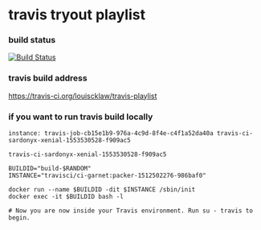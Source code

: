 # travis tryout playlist

### build status
[![Build Status](https://travis-ci.com/louiscklaw/travis-playlist.svg?branch=develop)](https://travis-ci.com/louiscklaw/travis-playlist)

### travis build address
https://travis-ci.org/louiscklaw/travis-playlist

### if you want to run travis build locally
```
instance: travis-job-cb15e1b9-976a-4c9d-8f4e-c4f1a52da40a travis-ci-sardonyx-xenial-1553530528-f909ac5

travis-ci-sardonyx-xenial-1553530528-f909ac5

BUILDID="build-$RANDOM"
INSTANCE="travisci/ci-garnet:packer-1512502276-986baf0"

docker run --name $BUILDID -dit $INSTANCE /sbin/init
docker exec -it $BUILDID bash -l

# Now you are now inside your Travis environment. Run su - travis to begin.


```
